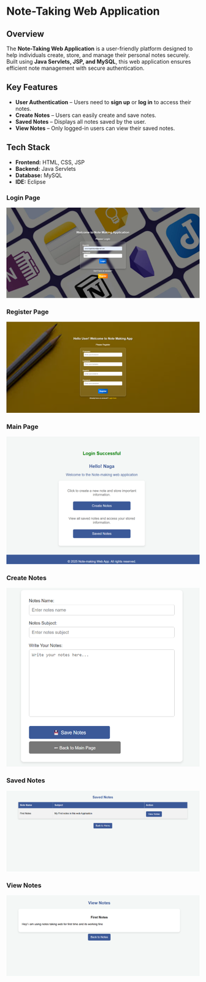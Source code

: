 # Note-Taking Web Application  

## Overview  
The **Note-Taking Web Application** is a user-friendly platform designed to help individuals create, store, and manage their personal notes securely. Built using **Java Servlets, JSP, and MySQL**, this web application ensures efficient note management with secure authentication.  

## Key Features  
-  **User Authentication** – Users need to **sign up** or **log in** to access their notes.  
-  **Create Notes** – Users can easily create and save notes.  
-  **Saved Notes** – Displays all notes saved by the user.  
-  **View Notes** – Only logged-in users can view their saved notes.  

## Tech Stack  
- **Frontend:** HTML, CSS, JSP  
- **Backend:** Java Servlets  
- **Database:** MySQL  
- **IDE:** Eclipse  

 

### Login Page  
![Login Page](https://github.com/NagakalyanRavuri/Note-Taking_Webapp/blob/67648d7e402e869f16540232fec8b235e675d672/loginpage.png)  

### Register Page  
![Register Page](https://github.com/NagakalyanRavuri/Note-Taking_Webapp/blob/67648d7e402e869f16540232fec8b235e675d672/registerpage.png)  

### Main Page  
![Main Page](https://github.com/NagakalyanRavuri/Note-Taking_Webapp/blob/67648d7e402e869f16540232fec8b235e675d672/mainpage.png)  

### Create Notes  
![Create Notes](https://github.com/NagakalyanRavuri/Note-Taking_Webapp/blob/67648d7e402e869f16540232fec8b235e675d672/createnotes.png)  

### Saved Notes  
![Saved Notes](https://github.com/NagakalyanRavuri/Note-Taking_Webapp/blob/67648d7e402e869f16540232fec8b235e675d672/savednotes.png)  

### View Notes  
![View Notes](https://github.com/NagakalyanRavuri/Note-Taking_Webapp/blob/67648d7e402e869f16540232fec8b235e675d672/viewnotes.png)  

 
